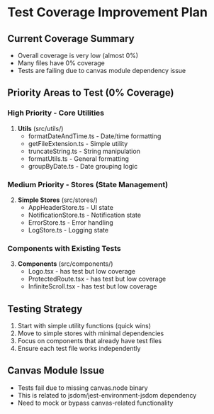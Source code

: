 # Test Coverage Improvement Plan

## Current Coverage Summary
- Overall coverage is very low (almost 0%)
- Many files have 0% coverage
- Tests are failing due to canvas module dependency issue

## Priority Areas to Test (0% Coverage)

### High Priority - Core Utilities
1. **Utils** (src/utils/)
   - formatDateAndTime.ts - Date/time formatting
   - getFileExtension.ts - Simple utility
   - truncateString.ts - String manipulation
   - formatUtils.ts - General formatting
   - groupByDate.ts - Date grouping logic

### Medium Priority - Stores (State Management)
2. **Simple Stores** (src/stores/)
   - AppHeaderStore.ts - UI state
   - NotificationStore.ts - Notification state
   - ErrorStore.ts - Error handling
   - LogStore.ts - Logging state

### Components with Existing Tests
3. **Components** (src/components/)
   - Logo.tsx - has test but low coverage
   - ProtectedRoute.tsx - has test but low coverage
   - InfiniteScroll.tsx - has test but low coverage

## Testing Strategy
1. Start with simple utility functions (quick wins)
2. Move to simple stores with minimal dependencies
3. Focus on components that already have test files
4. Ensure each test file works independently

## Canvas Module Issue
- Tests fail due to missing canvas.node binary
- This is related to jsdom/jest-environment-jsdom dependency
- Need to mock or bypass canvas-related functionality